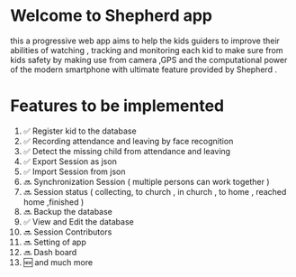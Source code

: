 # Welcome to Shepherd app

this a progressive web app aims to help the kids guiders to improve their abilities of watching , tracking and monitoring each kid to make sure from kids safety by making use from camera ,GPS and the computational power of the modern smartphone with ultimate feature provided by Shepherd .

# Features to be implemented

  1. ✅ Register kid to the database
  2. ✅ Recording attendance and leaving by face recognition
  3. ✅ Detect the missing child from attendance and leaving
  4. ✅ Export Session as json
  5. ✅ Import Session from json
  6. 🔜 Synchronization Session ( multiple persons can work together )
  7. 🔜 Session status ( collecting, to church , in church , to home , reached home ,finished )
  8. 🔜 Backup the database
  9. ✅ View and Edit the database
  10. 🔜 Session Contributors
  11. 🔜 Setting of app
  12. 🔜 Dash board
  13. 🆕 and much more
 
